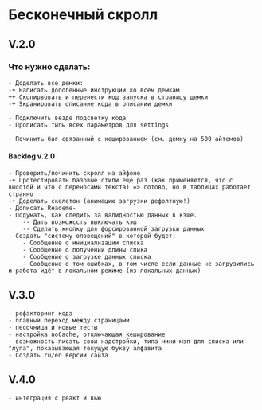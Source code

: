 # Бесконечный скролл

## V.2.0

### Что нужно сделать:
    - Доделать все демки:
    -+ Написать дополенные инструкции ко всем демкам 
    ++ Скопирвовать и перенести код запуска в страницу демки
    -+ Экранировать описание кода в описании демки

    - Подключить везде подсветку кода
    - Прописать типы всех параметров для settings

    - Починить баг связанный с кешированием (см. демку на 500 айтемов)

#### Backlog v.2.0
    - Проверить/починить скролл на айфоне
    -+ Протестировать базовые стили еще раз (как применяются, что с высотой и что с переносами текста) => готово, но в таблицах работает странно
    -+ Доделать скелетон (анимацию загрузки дефолтную!)
    - Дописать Reademe-
    - Подумать, как следить за валидностью данных в кэше. 
        -- Дать возможссть выключать кэш
        -- Сделать кнопку для форсированной загрузки данных 
    - Создать "систему оповещений" в которой будет:
        - Сообщение о инициализации списка
        - Сообщение о получении длины спика 
        - Сообщение о загрузке данных списка
        - Сообщение о том ошибках, в том числе если данные не загрузились и работа идёт в локальном режиме (из локальных данных)

## V.3.0
    - рефакторинг кода
    - плавный переход между страницами
    - песочница и новые тесты
    - настройка noCache, отключающая кеширование
    - возможность писать свои надстройки, типа мини-мэп для списка или "лупа", показывающая текущую букву алфавита
    - Создать ru/en версии сайта


## V.4.0
    - интеграция с реакт и вью
